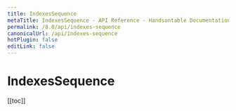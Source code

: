 ```yaml
---
title: IndexesSequence
metaTitle: IndexesSequence - API Reference - Handsontable Documentation
permalink: /8.0/api/indexes-sequence
canonicalUrl: /api/indexes-sequence
hotPlugin: false
editLink: false
---
```


# IndexesSequence

[[toc]]

